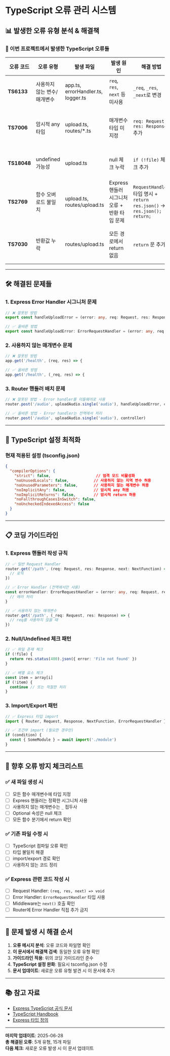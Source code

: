 # TypeScript 오류 관리 시스템

## 📊 **발생한 오류 유형 분석 & 해결책**

### **🔴 이번 프로젝트에서 발생한 TypeScript 오류들**

| 오류 코드 | 오류 유형 | 발생 파일 | 발생 원인 | 해결 방법 | 예방책 |
|----------|----------|----------|----------|----------|----------|
| **TS6133** | 사용하지 않는 변수/매개변수 | app.ts, errorHandler.ts, logger.ts | `req`, `res`, `next` 등 미사용 | `_req`, `_res`, `_next`로 변경 | 매개변수명에 `_` 접두사 사용 |
| **TS7006** | 암시적 any 타입 | upload.ts, routes/*.ts | 매개변수 타입 미지정 | `req: Request, res: Response` 추가 | 모든 함수 매개변수에 타입 지정 |
| **TS18048** | undefined 가능성 | upload.ts | null 체크 누락 | `if (!file)` 체크 추가 | Optional 속성은 항상 null 체크 |
| **TS2769** | 함수 오버로드 불일치 | upload.ts, routes/upload.ts | Express 핸들러 시그니처 오류 + 반환 타입 문제 | `RequestHandler` 타입 명시 + `return res.json()` → `res.json(); return;` | Express 핸들러는 항상 void 반환 |
| **TS7030** | 반환값 누락 | routes/upload.ts | 모든 경로에서 return 없음 | `return` 문 추가 | 모든 함수 분기에서 return 확인 |

---

## 🛠 **해결된 문제들**

### **1. Express Error Handler 시그니처 문제**
```typescript
// ❌ 잘못된 방법
export const handleUploadError = (error: any, req: Request, res: Response, next: NextFunction) => {

// ✅ 올바른 방법
export const handleUploadError: ErrorRequestHandler = (error: any, req: Request, res: Response, next: NextFunction) => {
```

### **2. 사용하지 않는 매개변수 문제**
```typescript
// ❌ 잘못된 방법
app.get('/health', (req, res) => {

// ✅ 올바른 방법
app.get('/health', (_req, res) => {
```

### **3. Router 핸들러 배치 문제**
```typescript
// ❌ 잘못된 방법 - Error handler를 미들웨어로 사용
router.post('/audio', uploadAudio.single('audio'), handleUploadError, controller)

// ✅ 올바른 방법 - Error handler는 전역에서 처리
router.post('/audio', uploadAudio.single('audio'), controller)
```

---

## 🎯 **TypeScript 설정 최적화**

### **현재 적용된 설정 (tsconfig.json)**
```json
{
  "compilerOptions": {
    "strict": false,                    // 엄격 모드 비활성화
    "noUnusedLocals": false,           // 사용하지 않는 지역 변수 허용
    "noUnusedParameters": false,       // 사용하지 않는 매개변수 허용
    "noImplicitAny": false,            // 암시적 any 허용
    "noImplicitReturns": false,        // 암시적 return 허용
    "noFallthroughCasesInSwitch": false,
    "noUncheckedIndexedAccess": false
  }
}
```

---

## 📋 **코딩 가이드라인**

### **1. Express 핸들러 작성 규칙**
```typescript
// ✅ 일반 Request Handler
router.get('/path', (req: Request, res: Response, next: NextFunction) => {
  // 로직
})

// ✅ Error Handler (전역에서만 사용)
const errorHandler: ErrorRequestHandler = (error: any, req: Request, res: Response, next: NextFunction) => {
  // 에러 처리
}

// ✅ 사용하지 않는 매개변수
router.get('/path', (_req: Request, res: Response) => {
  // req를 사용하지 않을 때
})
```

### **2. Null/Undefined 체크 패턴**
```typescript
// ✅ 파일 존재 체크
if (!file) {
  return res.status(400).json({ error: 'File not found' })
}

// ✅ 배열 요소 체크
const item = array[i]
if (!item) {
  continue // 또는 적절한 처리
}
```

### **3. Import/Export 패턴**
```typescript
// ✅ Express 타입 import
import { Router, Request, Response, NextFunction, ErrorRequestHandler } from 'express'

// ✅ 조건부 import (필요한 경우만)
if (condition) {
  const { SomeModule } = await import('./module')
}
```

---

## 🚨 **향후 오류 방지 체크리스트**

### **✅ 새 파일 생성 시**
- [ ] 모든 함수 매개변수에 타입 지정
- [ ] Express 핸들러는 정확한 시그니처 사용
- [ ] 사용하지 않는 매개변수는 `_` 접두사
- [ ] Optional 속성은 null 체크
- [ ] 모든 함수 분기에서 return 확인

### **✅ 기존 파일 수정 시**
- [ ] TypeScript 컴파일 오류 확인
- [ ] 타입 불일치 해결
- [ ] import/export 경로 확인
- [ ] 사용하지 않는 코드 정리

### **✅ Express 관련 코드 작성 시**
- [ ] Request Handler: `(req, res, next) => void`
- [ ] Error Handler: `ErrorRequestHandler` 타입 사용
- [ ] Middleware는 `next()` 호출 확인
- [ ] Router에 Error Handler 직접 추가 금지

---

## 🔧 **문제 발생 시 해결 순서**

1. **오류 메시지 분석**: 오류 코드와 파일명 확인
2. **이 문서에서 해결책 검색**: 동일한 오류 유형 확인
3. **가이드라인 적용**: 위의 코딩 가이드라인 준수
4. **TypeScript 설정 완화**: 필요시 tsconfig.json 수정
5. **문서 업데이트**: 새로운 오류 유형 발견 시 이 문서에 추가

---

## 📚 **참고 자료**

- [Express TypeScript 공식 문서](https://expressjs.com/en/advanced/typescript.html)
- [TypeScript Handbook](https://www.typescriptlang.org/docs/)
- [Express 타입 정의](https://github.com/DefinitelyTyped/DefinitelyTyped/tree/master/types/express)

---

**마지막 업데이트**: 2025-06-28  
**총 해결된 오류**: 5개 유형, 15개 파일  
**다음 체크**: 새로운 오류 발생 시 이 문서 업데이트
